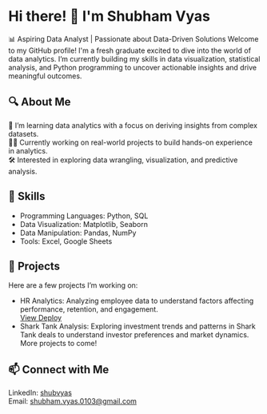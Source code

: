 # Hi there! 👋 I'm Shubham Vyas
📊 Aspiring Data Analyst | Passionate about Data-Driven Solutions
Welcome to my GitHub profile! I'm a fresh graduate excited to dive into the world of data analytics. I’m currently building my skills in data visualization, statistical analysis, and Python programming to uncover actionable insights and drive meaningful outcomes.

## 🔍 About Me
🌱 I’m learning data analytics with a focus on deriving insights from complex datasets.  
👨‍💻 Currently working on real-world projects to build hands-on experience in analytics.  
🛠️ Interested in exploring data wrangling, visualization, and predictive analysis.  

## 🧰 Skills
* Programming Languages: Python, SQL  
* Data Visualization: Matplotlib, Seaborn  
* Data Manipulation: Pandas, NumPy  
* Tools: Excel, Google Sheets  

## 📂 Projects
Here are a few projects I’m working on:  

* HR Analytics: Analyzing employee data to understand factors affecting performance, retention, and engagement.  
  [View Deploy](https://sharktank-ymasb.streamlit.app/)  
* Shark Tank Analysis: Exploring investment trends and patterns in Shark Tank deals to understand investor preferences and market dynamics.  
More projects to come!

## 📫 Connect with Me
LinkedIn: [shubvyas](https://www.linkedin.com/in/shub-vyas/)  
Email: shubham.vyas.0103@gmail.com

